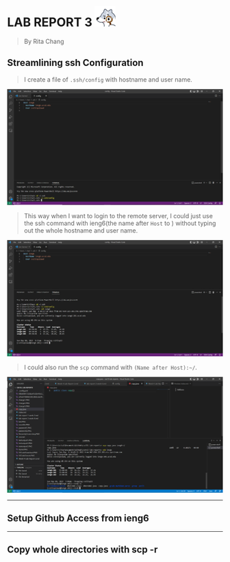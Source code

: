# LAB REPORT 3 ![Image](0fbb0991732bbe47e5b419c333b368e1_w48_h48.png)	
> By Rita Chang

## Streamlining ssh Configuration
> I create a file of ```.ssh/config``` with hostname and user name. 

![Image](config1.PNG)	

> This way when I want to login to the remote server, I could just use the ssh command with ieng6(the name after ```Host``` to ) without typing out the whole hostname and user name.

![Image](ieng6login2.PNG)	

> I could also run the ```scp``` command with ```(Name after Host):~/```.

![Image](scp3.PNG)	

---

## Setup Github Access from ieng6

---	

## Copy whole directories with scp -r
